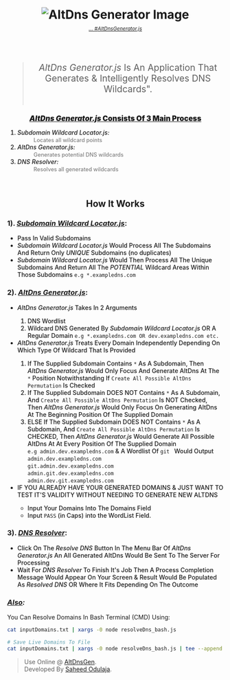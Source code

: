 <h1 align= "center">
<img src="./public/AltDnsGeneratorLogo.PNG" alt="AltDns Generator Image">
<!-- <ins><em>AltDns Generator.js</em></ins> -->
</h1> 
<h6 align= "center" style="color: grey; margin-top: -10px"><small><a href="#">... #<em>AltDnsGenerator.js</em></a></small></h6><br />

<blockquote align="center" style="font-size: 1.5em">
    <em>AltDns Generator.js</em> Is An Application That Generates &amp; Intelligently Resolves DNS Wildcards". </br></br>
</blockquote>
</hr>
<div align="center" style="font-size: 1.2em; font-weight: 900"><ins><em>AltDns Generator.js</em> Consists Of  3 Main Process</br></ins></div>
<ol>
  <li style="font-weight: 500"><em>Subdomain Wildcard Locator.js: </em>
  <br/>
  <span style="color: grey; font-size: 0.9em; margin-left: 3em">Locates all wildcard points</span></li>
  <li style="font-weight: 500"><em>AltDns Generator.js:</em>
  <br/>
  <span style="color: grey; font-size: 0.9em; margin-left: 3em">Generates potential DNS wildcards</span></li>
  <li style="font-weight: 500"><em>DNS Resolver:</em>
  <br/>
  <span style="color: grey; font-size: 0.9em; margin-left: 3em">Resolves all generated wildcards</span></li>
</ol>

<br />

<h2 align="center">How It Works</h2>
<h3>1). <ins><em>Subdomain Wildcard Locator.js</em></ins>:</h3>
<ul style="font-weight: 500">
  <li>Pass In Valid Subdomains</li>
  <li><em>Subdomain Wildcard Locator.js</em> Would  Process All The Subdomains And Return Only <em>UNIQUE</em> Subdomains (no duplicates) </li>
  <li><em>Subdomain Wildcard Locator.js</em> Would Then Process All The Unique Subdomains And Return All The <em>POTENTIAL</em> Wildcard Areas Within Those Subdomains <code>e.g *.exampledns.com</code></li> 
</ul>

<h3>2). <ins><em>AltDns Generator.js</em></ins>:</h3>
<ul style="font-weight: 500">
  <li><em>AltDns Generator.js </em> Takes In 2 Arguments</li>
    <ol>
      <li>DNS Wordlist</li>
      <li>Wildcard DNS Generated By <em>Subdomain Wildcard Locator.js</em> OR A Regular Domain <code>e.g *.exampledns.com OR dev.exampledns.com etc.</code> </li>
    </ol>
  <li><em>AltDns Generator.js </em> Treats Every Domain Independently Depending On Which Type Of Wildcard That Is Provided</li>
    <ol>
      <li>If The Supplied Subdomain Contains <code>*</code> As A Subdomain, Then <em>AltDns Generator.js </em> Would  Only Focus And Generate AltDns At The <code>*</code> Position Notwithstanding  If <code>Create All Possible AltDns Permutation</code> Is Checked</li>
      <li>If The Supplied Subdomain DOES NOT Contains <code>*</code> As A Subdomain, And <code>Create All Possible AltDns Permutation</code> Is NOT Checked, Then <em>AltDns Generator.js </em> Would  Only Focus On Generating AltDns At The Beginning Position Of The Supplied Domain
      <li>ELSE If The Supplied Subdomain DOES NOT Contains <code>*</code> As A Subdomain, And <code>Create All Possible AltDns Permutation</code> Is CHECKED, Then <em>AltDns Generator.js </em> Would Generate All Possible AltDns At At Every Position Of The Supplied Domain <br/> <code>e.g admin.dev.exampledns.com</code> & A Wordlist Of <code>git </code> Would Output <br/>
      <code>admin.dev.exampledns.com</code> <br/>
      <code>git.admin.dev.exampledns.com</code> <br/>
      <code>admin.git.dev.exampledns.com</code> <br/>
      <code>admin.dev.git.exampledns.com</code>
    </ol>
      <li>IF YOU ALREADY HAVE YOUR GENERATED DOMAINS & JUST WANT TO TEST IT'S VALIDITY WITHOUT NEEDING TO GENERATE NEW ALTDNS</li>
        <ul>
          <li>Input Your Domains Into The Domains Field</li>
          <li>Input <code>PASS</code> (in Caps) into the WordList Field.</li>
        </ul>
</ul>

<h3>3). <ins><em>DNS Resolver</em></ins>:</h3>
<ul style="font-weight: 500">
  <li>Click On The <em>Resolve DNS</em> Button In The Menu Bar Of <em>AltDns Generator.js</em> An All Generated AltDns Would Be Sent To The Server For Processing</li>
  <li>Wait For <em>DNS Resolver</em> To Finish It's Job Then A Process Completion Message Would Appear On Your Screen & Result Would Be Populated As <em>Resolved DNS</em> OR Where It Fits Depending On The Outcome </li>
</ul>

<h3><em><ins>Also</ins>:</em></h3>
<p>You Can Resolve Domains In Bash Terminal (CMD) Using: <br/>

```sh
cat inputDomains.txt | xargs -0 node resolveDns_bash.js

# Save Live Domains To File
cat inputDomains.txt | xargs -0 node resolveDns_bash.js | tee --append /locationTo/saveLiveDomains.txt
```

</p>

> Use Online @ <a href="https://sidodus.github.io/AltDnsGen/" target="_blank" rel="noreferrer"> AltDnsGen</a>.
> <br/>
> Developed By <a href="https://www.linkedin.com/in/saheed-odulaja-75111337" target="_blank" rel="noreferrer"> Saheed Odulaja</a>.
